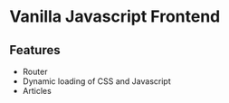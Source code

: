 # Vanilla Javascript Frontend

## Features

- Router
- Dynamic loading of CSS and Javascript
- Articles

